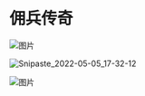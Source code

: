 # 佣兵传奇
![图片](https://user-images.githubusercontent.com/84896436/166893067-6822db79-2048-45a8-ab0a-791e1e3c8370.png)

![Snipaste_2022-05-05_17-32-12](https://user-images.githubusercontent.com/84896436/166898379-a6cc5b27-0fd1-472f-9c0c-b8d1c6ab8a27.jpg)

![图片](https://user-images.githubusercontent.com/84896436/166898422-353731ab-8cf7-4a66-88fc-4d624ee4c583.png)


 
